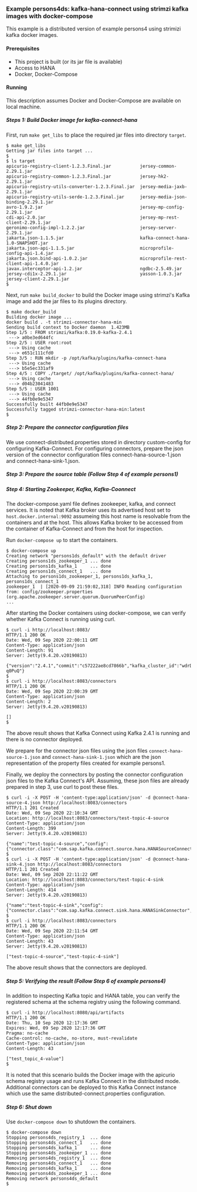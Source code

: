 ### Example persons4ds: kafka-hana-connect using strimzi kafka images with docker-compose

This example is a distributed version of example persons4 using strimizi kafka docker images.

#### Prerequisites

- This project is built (or its jar file is available)
- Access to HANA
- Docker, Docker-Compose

#### Running

This description assumes Docker and Docker-Compose are available on local machine.

##### Steps 1: Build Docker image for kafka-connect-hana

First, run `make get_libs` to place the required jar files into directory `target`.

```
$ make get_libs
Getting jar files into target ...
$
$ ls target 
apicurio-registry-client-1.2.3.Final.jar           jersey-common-2.29.1.jar
apicurio-registry-common-1.2.3.Final.jar           jersey-hk2-2.29.1.jar
apicurio-registry-utils-converter-1.2.3.Final.jar  jersey-media-jaxb-2.29.1.jar
apicurio-registry-utils-serde-1.2.3.Final.jar      jersey-media-json-binding-2.29.1.jar
avro-1.9.2.jar                                     jersey-mp-config-2.29.1.jar
cdi-api-2.0.jar                                    jersey-mp-rest-client-2.29.1.jar
geronimo-config-impl-1.2.2.jar                     jersey-server-2.29.1.jar
jakarta.json-1.1.5.jar                             kafka-connect-hana-1.0-SNAPSHOT.jar
jakarta.json-api-1.1.5.jar                         microprofile-config-api-1.4.jar
jakarta.json.bind-api-1.0.2.jar                    microprofile-rest-client-api-1.4.0.jar
javax.interceptor-api-1.2.jar                      ngdbc-2.5.49.jar
jersey-cdi1x-2.29.1.jar                            yasson-1.0.3.jar
jersey-client-2.29.1.jar
$
```

Next, run `make build_docker` to build the Docker image using strimzi's Kafka image and add the jar files to its plugins directory.

```
$ make docker_build
Building docker image ...
docker build . -t strimzi-connector-hana-min
Sending build context to Docker daemon  1.423MB
Step 1/5 : FROM strimzi/kafka:0.19.0-kafka-2.4.1
 ---> a0be3ed644fc
Step 2/5 : USER root:root
 ---> Using cache
 ---> e651c111cfd0
Step 3/5 : RUN mkdir -p /opt/kafka/plugins/kafka-connect-hana
 ---> Using cache
 ---> b5e5ec331af9
Step 4/5 : COPY ./target/ /opt/kafka/plugins/kafka-connect-hana/
 ---> Using cache
 ---> d04b23041483
Step 5/5 : USER 1001
 ---> Using cache
 ---> 44fb0e9e5347
Successfully built 44fb0e9e5347
Successfully tagged strimzi-connector-hana-min:latest
$
```

##### Step 2: Prepare the connector configuration files

We use connect-distributed.properties stored in directory custom-config for configuring Kafka-Connect. For configuring connectors, prepare the json version of the connector configuration files connect-hana-source-1.json and connect-hana-sink-1.json.

##### Step 3: Prepare the source table (Follow Step 4 of example persons1)

##### Step 4: Starting Zookeeper, Kafka, Kafka-Coonnect

The docker-compose.yaml file defines zookeeper, kafka, and connect services. It is noted that Kafka broker uses its advertised host set to `host.docker.internal:9092` assumeing this host name is resolvable from the containers and at the host. This allows Kafka broker to be accessed from the container of Kafka-Connect and from the host for inspection.

Run `docker-compose up` to start the containers.

```
$ docker-compose up
Creating network "persons1ds_default" with the default driver
Creating persons1ds_zookeeper_1 ... done
Creating persons1ds_kafka_1     ... done
Creating persons1ds_connect_1   ... done
Attaching to persons1ds_zookeeper_1, persons1ds_kafka_1, persons1ds_connect_1
zookeeper_1  | [2020-09-09 21:59:02,318] INFO Reading configuration from: config/zookeeper.properties (org.apache.zookeeper.server.quorum.QuorumPeerConfig)
...
```

After starting the Docker containers using docker-compose, we can verify whether Kafka Connect is running using curl.

```
$ curl -i http://localhost:8083/
HTTP/1.1 200 OK
Date: Wed, 09 Sep 2020 22:00:11 GMT
Content-Type: application/json
Content-Length: 91
Server: Jetty(9.4.20.v20190813)

{"version":"2.4.1","commit":"c57222ae8cd7866b","kafka_cluster_id":"wdrDgSAFSbKpWGYm-q0PuQ"}
$
$ curl -i http://localhost:8083/connectors
HTTP/1.1 200 OK
Date: Wed, 09 Sep 2020 22:00:39 GMT
Content-Type: application/json
Content-Length: 2
Server: Jetty(9.4.20.v20190813)

[]
$
```

The above result shows that Kafka Connect using Kafka 2.4.1 is running and there is no connector deployed.

We prepare for the connector json files using the json files `connect-hana-source-1.json` and `connect-hana-sink-1.json` which are the json representation of the property files created for example persons1.

Finally, we deploy the connectors by posting the connector configuration json files to the Kafka Connect's API. Assuming, these json files are already prepared in step 3, use curl to post these files.

```
$ curl -i -X POST -H 'content-type:application/json' -d @connect-hana-source-4.json http://localhost:8083/connectors
HTTP/1.1 201 Created
Date: Wed, 09 Sep 2020 22:10:34 GMT
Location: http://localhost:8083/connectors/test-topic-4-source
Content-Type: application/json
Content-Length: 399
Server: Jetty(9.4.20.v20190813)

{"name":"test-topic-4-source","config":{"connector.class":"com.sap.kafka.connect.source.hana.HANASourceConnector","tasks.max":"1","topics":"test_topic_4","connection.url":"jdbc:sap://...
$
$ curl -i -X POST -H 'content-type:application/json' -d @connect-hana-sink-4.json http://localhost:8083/connectors
HTTP/1.1 201 Created
Date: Wed, 09 Sep 2020 22:11:22 GMT
Location: http://localhost:8083/connectors/test-topic-4-sink
Content-Type: application/json
Content-Length: 414
Server: Jetty(9.4.20.v20190813)

{"name":"test-topic-4-sink","config":{"connector.class":"com.sap.kafka.connect.sink.hana.HANASinkConnector","tasks.max":"1","topics":"test_topic_4","connection.url":"jdbc:sap://...
$
$ curl -i http://localhost:8083/connectors
HTTP/1.1 200 OK
Date: Wed, 09 Sep 2020 22:11:54 GMT
Content-Type: application/json
Content-Length: 43
Server: Jetty(9.4.20.v20190813)

["test-topic-4-source","test-topic-4-sink"]
```

The above result shows that the connectors are deployed.


##### Step 5: Verifying the result (Follow Step 6 of example persons4)

In addition to inspecting Kafka topic and HANA table, you can verify the registered schema at the schema registry using the following command.

```
$ curl -i http://localhost:8080/api/artifacts
HTTP/1.1 200 OK
Date: Thu, 10 Sep 2020 12:17:36 GMT
Expires: Wed, 09 Sep 2020 12:17:36 GMT
Pragma: no-cache
Cache-control: no-cache, no-store, must-revalidate
Content-Type: application/json
Content-Length: 43

["test_topic_4-value"]
$ 
```

It is noted that this scenario builds the Docker image with the apicurio schema registry usage and runs Kafka Connect in the distributed mode. Additional connectors can be deployed to this Kafka Connect instance which use the same distributed-connect.properties configuration.


##### Step 6: Shut down

Use `docker-compose down` to shutdown the containers.

```
$ docker-compose down
Stopping persons4ds_registry_1  ... done
Stopping persons4ds_connect_1   ... done
Stopping persons4ds_kafka_1     ... done
Stopping persons4ds_zookeeper_1 ... done
Removing persons4ds_registry_1  ... done
Removing persons4ds_connect_1   ... done
Removing persons4ds_kafka_1     ... done
Removing persons4ds_zookeeper_1 ... done
Removing network persons4ds_default
$ 
```
